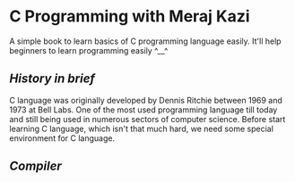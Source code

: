 # C Programming with Meraj Kazi

A simple book to learn basics of C programming language easily. It'll help beginners to learn programming easily ^__^ 

## _History in brief_ 
C language was originally developed by Dennis Ritchie between 1969 and 1973 at Bell Labs. One of the most used programming language till today and still being used in numerous sectors of computer science.
Before start learning C language, which isn't that much hard, we need some special environment for C language.


## _Compiler_
